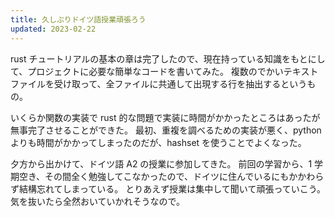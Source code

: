 ```yaml
---
title: 久しぶりドイツ語授業頑張ろう
updated: 2023-02-22
---
```


rust チュートリアルの基本の章は完了したので、現在持っている知識をもとにして、プロジェクトに必要な簡単なコードを書いてみた。
複数のでかいテキストファイルを受け取って、全ファイルに共通して出現する行を抽出するというもの。

いくらか関数の実装で rust 的な問題で実装に時間がかかったところはあったが無事完了させることができた。
最初、重複を調べるための実装が悪く、python よりも時間がかかってしまったのだが、hashset を使うことでよくなった。

夕方から出かけて、ドイツ語 A2 の授業に参加してきた。
前回の学習から、1 学期空き、その間全く勉強してこなかったので、ドイツに住んでいるにもかかわらず結構忘れてしまっている。
とりあえず授業は集中して聞いて頑張っていこう。
気を抜いたら全然おいていかれそうなので。
